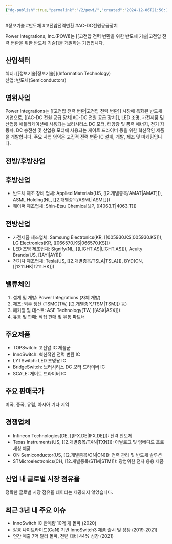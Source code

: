 ```yaml
---
{"dg-publish":true,"permalink":"/2/powi/","created":"2024-12-06T21:50:11.197+09:00","updated":"2025-06-03T20:06:00.737+09:00"}
---
```


#정보기술 #반도체 #고전압전력변환 #AC-DC전원공급장치


Power Integrations, Inc.(POWI)는 [[고전압 전력 변환을 위한 반도체 기술\|고전압 전력 변환을 위한 반도체 기술]]을 개발하는 기업입니다.

## 산업섹터

섹터: [[정보기술\|정보기술]](Information Technology)  
산업: 반도체(Semiconductors)

## 영위사업

Power Integrations는 [[고전압 전력 변환\|고전압 전력 변환]] 시장에 특화된 반도체 기업으로, [[AC-DC 전원 공급 장치\|AC-DC 전원 공급 장치]], LED 조명, 가전제품 및 산업용 애플리케이션에 사용되는 브러시리스 DC 모터, 태양광 및 풍력 에너지, 전기 자동차, DC 송전선 및 산업용 모터에 사용되는 게이트 드라이버 등을 위한 혁신적인 제품을 개발합니다. 주요 사업 영역은 고집적 전력 변환 IC 설계, 개발, 제조 및 마케팅입니다.

## 전방/후방산업

## 후방산업

- 반도체 제조 장비 업체: Applied Materials(US, [[2.개별종목/AMAT\|AMAT]]), ASML Holding(NL, [[2.개별종목/ASML\|ASML]])
- 웨이퍼 제조업체: Shin-Etsu Chemical(JP, [[4063.T\|4063.T]])

## 전방산업

- 가전제품 제조업체: Samsung Electronics(KR, [[005930.KS\|005930.KS]]), LG Electronics(KR, [[066570.KS\|066570.KS]])
- LED 조명 제조업체: Signify(NL, [[LIGHT.AS\|LIGHT.AS]]), Acuity Brands(US, [[AYI\|AYI]])
- 전기차 제조업체: Tesla(US, [[2.개별종목/TSLA\|TSLA]]), BYD(CN, [[1211.HK\|1211.HK]])

## 밸류체인

1. 설계 및 개발: Power Integrations (자체 개발)
2. 제조: 외주 생산 (TSMC(TW, [[2.개별종목/TSM\|TSM]]) 등)
3. 패키징 및 테스트: ASE Technology(TW, [[ASX\|ASX]])
4. 유통 및 판매: 직접 판매 및 유통 파트너

## 주요제품

- TOPSwitch: 고전압 IC 제품군
- InnoSwitch: 혁신적인 전력 변환 IC
- LYTSwitch: LED 조명용 IC
- BridgeSwitch: 브러시리스 DC 모터 드라이버 IC
- SCALE: 게이트 드라이버 IC

## 주요 판매국가

미국, 중국, 유럽, 아시아 기타 지역

## 경쟁업체

- Infineon Technologies(DE, [[IFX.DE\|IFX.DE]]): 전력 반도체
- Texas Instruments(US, [[2.개별종목/TXN\|TXN]]): 아날로그 및 임베디드 프로세싱 제품
- ON Semiconductor(US, [[2.개별종목/ON\|ON]]): 전력 관리 및 반도체 솔루션
- STMicroelectronics(CH, [[2.개별종목/STM\|STM]]): 광범위한 전자 응용 제품

## 산업 내 글로벌 시장 점유율

정확한 글로벌 시장 점유율 데이터는 제공되지 않았습니다.

## 최근 3년 내 주요 이슈

- InnoSwitch IC 판매량 10억 개 돌파 (2020)
- 갈륨 나이트라이드(GaN) 기반 InnoSwitch3 제품 출시 및 성장 (2019-2021)
- 연간 매출 7억 달러 돌파, 전년 대비 44% 성장 (2021)